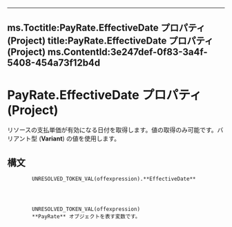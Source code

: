 

---
ms.Toctitle:PayRate.EffectiveDate プロパティ (Project)
title:PayRate.EffectiveDate プロパティ (Project)
ms.ContentId:3e247def-0f83-3a4f-5408-454a73f12b4d
---
# PayRate.EffectiveDate プロパティ (Project)




リソースの支払単価が有効になる日付を取得します。値の取得のみ可能です。バリアント型 (**Variant**) の値を使用します。

## 構文

            UNRESOLVED_TOKEN_VAL(offexpression).**EffectiveDate**




            UNRESOLVED_TOKEN_VAL(offexpression)
            **PayRate** オブジェクトを表す変数です。




